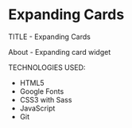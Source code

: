 # Expanding Cards

TITLE - Expanding Cards

About - Expanding card widget

TECHNOLOGIES USED:
- HTML5 
- Google Fonts
- CSS3 with Sass
- JavaScript
- Git

